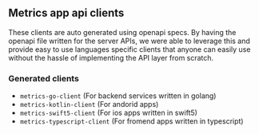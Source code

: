 ## Metrics app api clients
These clients are auto generated using openapi specs.
By having the openapi file written for the server APIs, we were able to leverage
this and provide easy to use languages specific clients that anyone can easily use
without the hassle of implementing the API layer from scratch.

### Generated clients
- `metrics-go-client` (For backend services written in golang)
- `metrics-kotlin-client` (For andorid apps)
- `metrics-swift5-client` (For ios apps written in swift5)
- `metrics-typescript-client` (For fromend apps written in typescript)
